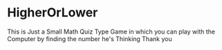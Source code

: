 # HigherOrLower
This is Just a Small Math Quiz Type Game in which you can play with the Computer by finding the number he's Thinking
Thank you
